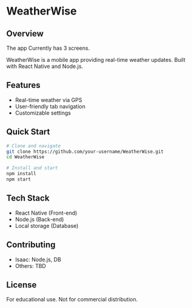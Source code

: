 # WeatherWise

## Overview

 The app Currently has 3 screens.
 
WeatherWise is a mobile app providing real-time weather updates. Built with React Native and Node.js.

## Features

- Real-time weather via GPS
- User-friendly tab navigation
- Customizable settings

## Quick Start

```bash
# Clone and navigate
git clone https://github.com/your-username/WeatherWise.git
cd WeatherWise

# Install and start
npm install
npm start
```

## Tech Stack

- React Native (Front-end)
- Node.js (Back-end)
- Local storage (Database)

## Contributing

- Isaac: Node.js, DB
- Others: TBD

## License

For educational use. Not for commercial distribution.
